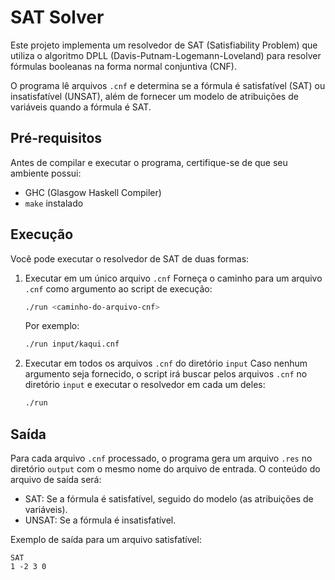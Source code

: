 # SAT Solver

Este projeto implementa um resolvedor de SAT (Satisfiability Problem) que utiliza o algoritmo DPLL (Davis-Putnam-Logemann-Loveland) para resolver fórmulas booleanas na forma normal conjuntiva (CNF).

O programa lê arquivos `.cnf` e determina se a fórmula é satisfatível (SAT) ou insatisfatível (UNSAT), além de fornecer um modelo de atribuições de variáveis quando a fórmula é SAT.

## Pré-requisitos

Antes de compilar e executar o programa, certifique-se de que seu ambiente possui:

- GHC (Glasgow Haskell Compiler)
- `make` instalado

## Execução

Você pode executar o resolvedor de SAT de duas formas:

1. Executar em um único arquivo `.cnf`
   Forneça o caminho para um arquivo `.cnf` como argumento ao script de execução:
   ```bash
   ./run <caminho-do-arquivo-cnf>
   ```
   Por exemplo:
   ```bash
   ./run input/kaqui.cnf
   ```
2. Executar em todos os arquivos `.cnf` do diretório `input`
   Caso nenhum argumento seja fornecido, o script irá buscar pelos arquivos `.cnf` no diretório `input` e executar o resolvedor em cada um deles:
   ```bash
   ./run
   ```

## Saída

Para cada arquivo `.cnf` processado, o programa gera um arquivo `.res` no diretório `output` com o mesmo nome do arquivo de entrada. O conteúdo do arquivo de saída será:

- SAT: Se a fórmula é satisfatível, seguido do modelo (as atribuições de variáveis).
- UNSAT: Se a fórmula é insatisfatível.

Exemplo de saída para um arquivo satisfatível:
```
SAT
1 -2 3 0
```
